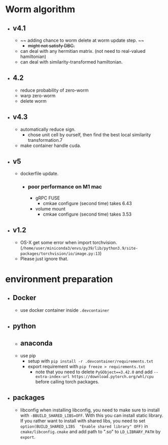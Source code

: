 # Worm algorithm

- ## v4.1 
  - ~~ adding chance to worm delete at worm update step. ~~
    - ~~might not satisfy DBC.~~
  - can deal with any hermitian matrix. (not need to real-valued hamiltonian)
  - can deal with similarity-transformed hamiltonian.

- ## 4.2
  - reduce probability of zero-worm
  - warp zero-worm
  - delete worm

- ## v4.3
  - automatically reduce sign.
    - chose unit cell by ourself, then find the best local similarity transformation.7
  - make container handle cuda.

- ## v5
  - dockerfile update.
    - ### poor performance on M1 mac
      - gRPC FUSE 
        - cmkae configure (second time) takes 6.43
      - volume mount
        - cmkae configure (second time) takes 3.53
      

- ## v1.2
  - OS-X get some error when import torchvision. (`/home/user/miniconda3/envs/py39/lib/python3.9/site-packages/torchvision/io/image.py:13`)
  - Please just ignore that.


# environment preparation

- ## Docker
  - use docker container inside `.devcontainer`

- ## python
  - anaconda
    -
  - use pip
    - setup with `pip install -r .devcontainer/requirements.txt`
    - export requirement with `pip freeze > requirements.txt`
      - note that you need to delete `PyGObject==3.42.0` and add `--extra-index-url https://download.pytorch.org/whl/cpu` before calling torch packages.


- ## packages
  - libconfig
    when installing libconfig, you need to make sure to install with `-BBUILD_SHARED_LIBS=OFF`. With this you can install static library. If you rather want to install with shared libs, you need to set `option(BUILD_SHARED_LIBS  "Enable shared library" OFF)` in `cmake/libconfig.cmake` and add path to ".so" to `LD_LIBRARY_PATH` by `export`.